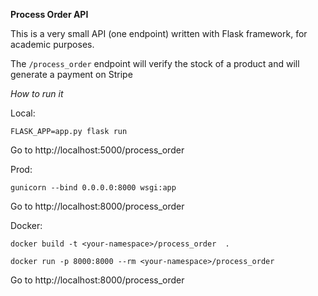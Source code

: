 **Process Order API**

This is a very small API (one endpoint) written with Flask framework, for academic purposes. 

The `/process_order` endpoint will verify the stock of a product and will generate a payment on Stripe

*How to run it*

Local:

`FLASK_APP=app.py flask run`

Go to http://localhost:5000/process_order

Prod:

`gunicorn --bind 0.0.0.0:8000 wsgi:app`

Go to http://localhost:8000/process_order

Docker:

`docker build -t <your-namespace>/process_order  .`

`docker run -p 8000:8000 --rm <your-namespace>/process_order`

Go to http://localhost:8000/process_order


